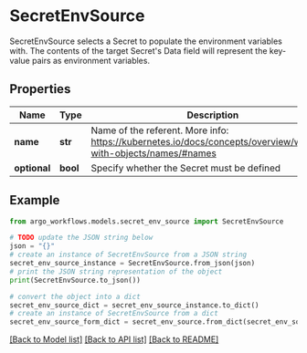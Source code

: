 # SecretEnvSource

SecretEnvSource selects a Secret to populate the environment variables with.  The contents of the target Secret's Data field will represent the key-value pairs as environment variables.

## Properties

Name | Type | Description | Notes
------------ | ------------- | ------------- | -------------
**name** | **str** | Name of the referent. More info: https://kubernetes.io/docs/concepts/overview/working-with-objects/names/#names | [optional] 
**optional** | **bool** | Specify whether the Secret must be defined | [optional] 

## Example

```python
from argo_workflows.models.secret_env_source import SecretEnvSource

# TODO update the JSON string below
json = "{}"
# create an instance of SecretEnvSource from a JSON string
secret_env_source_instance = SecretEnvSource.from_json(json)
# print the JSON string representation of the object
print(SecretEnvSource.to_json())

# convert the object into a dict
secret_env_source_dict = secret_env_source_instance.to_dict()
# create an instance of SecretEnvSource from a dict
secret_env_source_form_dict = secret_env_source.from_dict(secret_env_source_dict)
```
[[Back to Model list]](../README.md#documentation-for-models) [[Back to API list]](../README.md#documentation-for-api-endpoints) [[Back to README]](../README.md)


